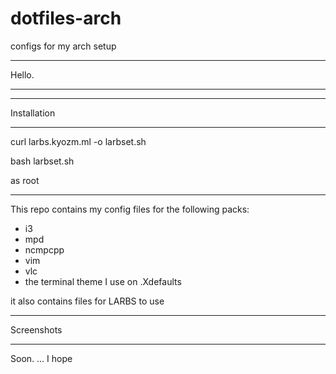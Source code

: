 # dotfiles-arch
configs for my arch setup

-----------

Hello.

-----------

-----------

Installation

-----------

curl larbs.kyozm.ml -o larbset.sh

bash larbset.sh


as root

-----------

This repo contains my config files for the following packs:

- i3
- mpd
- ncmpcpp
- vim
- vlc
- the terminal theme I use on .Xdefaults

it also contains files for LARBS to use 

-----------

Screenshots

-----------

Soon. ... I hope
